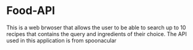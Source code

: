 # Food-API

This is a web brwoser that allows the user to be able to search up to 10 recipes that 
contains the query and ingredients of their choice. The API used in this 
application is from spoonacular

